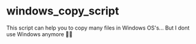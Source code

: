 # windows_copy_script

This script can help you to copy many files in Windows OS's... But I dont use Windows anymore 🤷‍♂️

